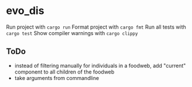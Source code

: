 # evo_dis

Run project with `cargo run`
Format project with `cargo fmt`
Run all tests with `cargo test`
Show compiler warnings with `cargo clippy`

## ToDo

* instead of filtering manually for individuals in a foodweb, add "current" component to all children of the foodweb
* take arguments from commandline